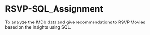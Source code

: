 # RSVP-SQL_Assignment
To analyze the IMDb data and give recommendations to RSVP Movies based on the insights using SQL.
